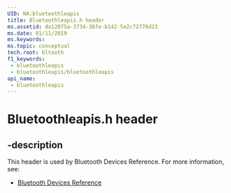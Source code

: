 ```yaml
---
UID: NA:bluetoothleapis
title: Bluetoothleapis.h header
ms.assetid: da12075a-3734-36fe-b142-5e2c72776d23
ms.date: 01/11/2019
ms.keywords: 
ms.topic: conceptual
tech.root: bltooth
f1_keywords:
 - bluetoothleapis
 - bluetoothleapis/bluetoothleapis
api_name:
 - bluetoothleapis
---
```


# Bluetoothleapis.h header


## -description

This header is used by Bluetooth Devices Reference. For more information, see:

- [Bluetooth Devices Reference](../_bltooth/index.md)


